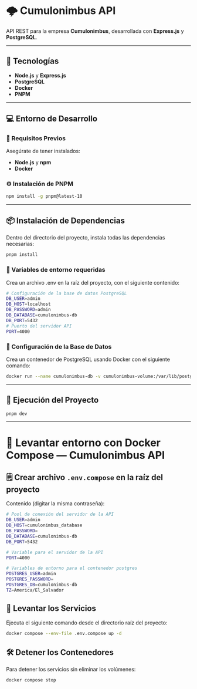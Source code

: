 # 🌩️ Cumulonimbus API

API REST para la empresa **Cumulonimbus**, desarrollada con **Express.js** y **PostgreSQL**.

---

## 🔨 Tecnologías

- **Node.js** y **Express.js**
- **PostgreSQL** 
- **Docker**
- **PNPM** 

---

## 💻 Entorno de Desarrollo

### 🧩 Requisitos Previos

Asegúrate de tener instalados:

- **Node.js** y **npm**  
- **Docker**


### ⚙️ Instalación de PNPM

```bash
npm install -g pnpm@latest-10
```

---

## 📦 Instalación de Dependencias

Dentro del directorio del proyecto, instala todas las dependencias necesarias:

```bash
pnpm install
```

### 🐘 Variables de entorno requeridas

Crea un archivo .env en la raíz del proyecto, con el siguiente contenido:

```bash
# Configuración de la base de datos PostgreSQL
DB_USER=admin
DB_HOST=localhost
DB_PASSWORD=admin
DB_DATABASE=cumulonimbus-db
DB_PORT=5432
# Puerto del servidor API
PORT=4000
```

### 🐘 Configuración de la Base de Datos

Crea un contenedor de PostgreSQL usando Docker con el siguiente comando:

```bash
docker run --name cumulonimbus-db -v cumulonimbus-volume:/var/lib/postgresql/data -p 5432:5432 -e POSTGRES_USER=admin -e POSTGRES_PASSWORD=admin -e POSTGRES_DB=cumulonimbus-db -e TZ=America/El_Salvador -d postgres
```

---

## 🚀 Ejecución del Proyecto

```bash
pnpm dev
```

---

# 🐳 Levantar entorno con Docker Compose — Cumulonimbus API

## 🗒️ Crear archivo `.env.compose` en la raíz del proyecto

Contenido (digitar la misma contraseña):

```bash
# Pool de conexión del servidor de la API
DB_USER=admin
DB_HOST=cumulonimbus_database
DB_PASSWORD=
DB_DATABASE=cumulonimbus-db
DB_PORT=5432

# Variable para el servidor de la API
PORT=4000

# Variables de entorno para el contenedor postgres
POSTGRES_USER=admin 
POSTGRES_PASSWORD=
POSTGRES_DB=cumulonimbus-db 
TZ=America/El_Salvador 
```

## 🚀 Levantar los Servicios

Ejecuta el siguiente comando desde el directorio raíz del proyecto:

```bash
docker compose --env-file .env.compose up -d
```

## 🛠️ Detener los Contenedores

Para detener los servicios sin eliminar los volúmenes:

```bash
docker compose stop
```